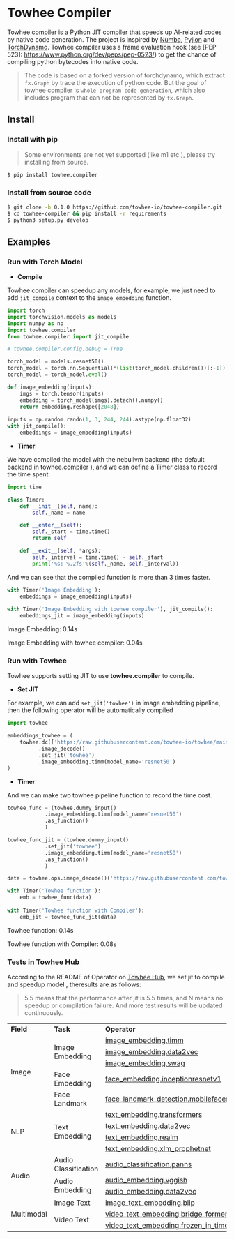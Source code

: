 # Towhee Compiler

Towhee compiler is a Python JIT compiler that speeds up AI-related codes by native code generation. The project is inspired by [Numba](https://github.com/numba/numba), [Pyjion](https://www.trypyjion.com) and [TorchDynamo](https://github.com/pytorch/torchdynamo). Towhee compiler uses a frame evaluation hook (see [PEP 523]: https://www.python.org/dev/peps/pep-0523/) to get the chance of compiling python bytecodes into native code.

> The code is based on a forked version of torchdynamo, which extract `fx.Graph` by trace the execution of python code. But the goal of towhee compiler is `whole program code generation`, which also includes program that can not be represented by `fx.Graph`.

## Install

### Install with pip

> Some environments are not yet supported (like m1 etc.), please try installing from source.

```bash
$ pip install towhee.compiler
```

### Install from source code

```bash
$ git clone -b 0.1.0 https://github.com/towhee-io/towhee-compiler.git
$ cd towhee-compiler && pip install -r requirements
$ python3 setup.py develop
```

## Examples

### Run with Torch Model

- **Compile**

Towhee compiler can speedup any models, for example, we just need to add `jit_compile` context to the `image_embedding` function.

```python
import torch
import torchvision.models as models
import numpy as np
import towhee.compiler
from towhee.compiler import jit_compile

# towhee.compiler.config.debug = True

torch_model = models.resnet50()
torch_model = torch.nn.Sequential(*(list(torch_model.children())[:-1]))
torch_model = torch_model.eval()

def image_embedding(inputs):
    imgs = torch.tensor(inputs)
    embedding = torch_model(imgs).detach().numpy()
    return embedding.reshape([2048])
  
inputs = np.random.randn(1, 3, 244, 244).astype(np.float32)
with jit_compile():
    embeddings = image_embedding(inputs)
```

- **Timer**

We have compiled the model with the nebullvm backend (the default backend in towhee.compiler ), and we can define a Timer class to record the time spent.

```python
import time

class Timer:
    def __init__(self, name):
        self._name = name

    def __enter__(self):
        self._start = time.time()
        return self

    def __exit__(self, *args):
        self._interval = time.time() - self._start
        print('%s: %.2fs'%(self._name, self._interval))
```

And we can see that the compiled function is more than 3 times faster.

```python
with Timer('Image Embedding'):
    embeddings = image_embedding(inputs)
    
with Timer('Image Embedding with towhee compiler'), jit_compile():
    embeddings_jit = image_embedding(inputs)
```

Image Embedding: 0.14s

Image Embedding with towhee compiler: 0.04s

### Run with Towhee

Towhee supports setting JIT to use **towhee.compiler** to compile. 

- **Set JIT**

For example, we can add `set_jit('towhee')` in image embedding pipeline, then the following operator will be automatically compiled

```python
import towhee

embeddings_towhee = (
    towhee.dc(['https://raw.githubusercontent.com/towhee-io/towhee/main/towhee_logo.png'])
          .image_decode()
          .set_jit('towhee')
          .image_embedding.timm(model_name='resnet50')
)
```

- **Timer**

And we can make two towhee pipeline function to record the time cost.

```python
towhee_func = (towhee.dummy_input()
            .image_embedding.timm(model_name='resnet50')
            .as_function()
            )

towhee_func_jit = (towhee.dummy_input()
            .set_jit('towhee')
            .image_embedding.timm(model_name='resnet50')
            .as_function()
            )
```

```python
data = towhee.ops.image_decode()('https://raw.githubusercontent.com/towhee-io/towhee/main/towhee_logo.png')

with Timer('Towhee function'):
    emb = towhee_func(data)
    
with Timer('Towhee function with Compiler'):
    emb_jit = towhee_func_jit(data)
```

Towhee function: 0.14s

Towhee function with Compiler: 0.08s

### Tests in Towhee Hub

According to the README of Operator on [Towhee Hub](https://towhee.io/tasks/operator), we set jit to compile and speedup model , theresults are as follows:
> 5.5 means that the performance after jit is 5.5 times, and N means no speedup or compilation failure. And more test results will be updated continuously. 

<table>
   <tr>
      <td><b>Field</b></td>
      <td><b>Task</b></td>
      <td><b>Operator</b></td>
      <td><b>Speedup(CPU/GPU)</b></td>
   </tr>
   <tr>
      <td rowspan="5">Image</td>
      <td rowspan="3">Image Embedding</td>
      <td><a href="https://towhee.io/image-embedding/timm">image_embedding.timm</a></td>
      <td>1.3/1.3</td>
   </tr>
   <tr>
      <td><a href="https://towhee.io/image-embedding/data2vec">image_embedding.data2vec</a></td>
      <td>1.2/1.7</td>
   </tr>
   <tr>
      <td><a href="https://towhee.io/image-embedding/swag">image_embedding.swag</a></td>
      <td>1.4/N</td>
   </tr>
   <tr>
      <td rowspan="1">Face Embedding</td>
      <td><a href="https://towhee.io/face-embedding/inceptionresnetv1">face_embedding.inceptionresnetv1</a></td>
      <td>3.2/N</td>
   </tr>
   <tr>
      <td rowspan="1">Face Landmark</td>
      <td><a href="https://towhee.io/face-landmark-detection/mobilefacenet">face_landmark_detection.mobilefacenet</a></td>
      <td>2.1/2.1</td>
   </tr>
   <tr>
      <td rowspan="4">NLP</td>
      <td rowspan="4">Text Embedding</td>
      <td><a href="https://towhee.io/text-embedding/transformers">text_embedding.transformers</a></td>
      <td>2.6/N</td>
   </tr>
   <tr>
      <td><a href="https://towhee.io/text-embedding/data2vec">text_embedding.data2vec</a></td>
      <td>1.8/N</td>
   </tr>
   <tr>
      <td><a href="https://towhee.io/text-embedding/realm">text_embedding.realm</a></td>
      <td>5.5/1.9</td>
   </tr>
   <tr>
      <td><a href="https://towhee.io/text-embedding/xlm_prophetnet">text_embedding.xlm_prophetnet</a></td>
      <td>2.1/2.8</td>
   </tr>
   <tr>
      <td rowspan="3">Audio</td>
      <td rowspan="1">Audio Classification</td>
      <td><a href="https://towhee.io/audio-classification/panns">audio_classification.panns</a></td>
      <td>1.6/N</td>
   </tr>
   <tr>
      <td rowspan="2">Audio Embedding</td>
      <td><a href="https://towhee.io/audio-embedding/vggish">audio_embedding.vggish</a></td>
      <td>1.5/N</td>
   </tr>
   <tr>
      <td><a href="https://towhee.io/audio-embedding/data2vec">audio_embedding.data2vec</a></td>
      <td>1.5/N</td>
   </tr>
   <tr>
      <td rowspan="3">Multimodal</td>
      <td rowspan="1">Image Text</td>
      <td><a href="https://towhee.io/image-text-embedding/blip">image_text_embedding.blip</a></td>
      <td>2.3/N</td>
   </tr>
   <tr>
      <td rowspan="2">Video Text</td>
      <td><a href="https://towhee.io/video-text-embedding/bridge-former">video_text_embedding.bridge_former(modality='text')</a></td>
      <td>2.1/N</td>
   </tr>
   <tr>
      <td><a href="https://towhee.io/video-text-embedding/frozen-in-time">video_text_embedding.frozen_in_time(modality='text')</a></td>
      <td>2.2/N</td>
   </tr>
</table>







